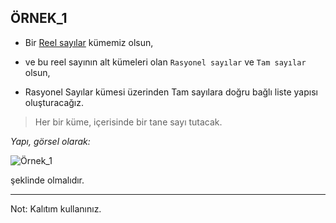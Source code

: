 ## ÖRNEK_1

* Bir  <u>Reel sayılar</u> kümemiz olsun,

* ve bu reel sayının alt kümeleri olan `Rasyonel sayılar`
ve `Tam sayılar` olsun,

* Rasyonel Sayılar kümesi üzerinden Tam sayılara doğru bağlı liste
yapısı oluşturacağız.


>Her bir küme, içerisinde bir tane sayı tutacak.

*Yapı, görsel olarak:*

![Örnek_1](images/Örnek_1.png)

şeklinde olmalıdır.

---

Not: Kalıtım kullanınız.